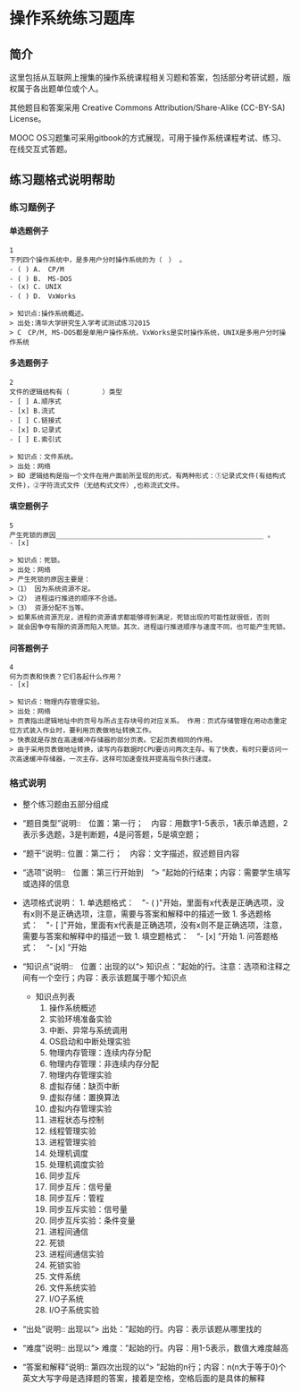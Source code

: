 # 操作系统练习题库

## 简介
这里包括从互联网上搜集的操作系统课程相关习题和答案，包括部分考研试题，版权属于各出题单位或个人。

其他题目和答案采用 Creative Commons Attribution/Share-Alike (CC-BY-SA) License。

MOOC OS习题集可采用gitbook的方式展现，可用于操作系统课程考试、练习、在线交互式答题。


## 练习题格式说明帮助
### 练习题例子
#### 单选题例子
```
1
下列四个操作系统中，是多用户分时操作系统的为（　） 。
- ( ) A.　CP/M 
- ( ) B.　MS-DOS 
- (x) C. UNIX 
- ( ) D.　VxWorks

> 知识点:操作系统概述。
> 出处:清华大学研究生入学考试测试练习2015
> C　CP/M, MS-DOS都是单用户操作系统，VxWorks是实时操作系统，UNIX是多用户分时操作系统
```
#### 多选题例子
```
2
文件的逻辑结构有（　　　　　）类型
- [ ] A.顺序式 
- [x] B.流式 
- [ ] C.链接式 
- [x] D.记录式 
- [ ] E.索引式

> 知识点：文件系统。
> 出处：网络
> BD 逻辑结构是指一个文件在用户面前所呈现的形式，有两种形式：①记录式文件(有结构式文件)，②字符流式文件（无结构式文件）,也称流式文件。
```
#### 填空题例子
```
5
产生死锁的原因____________________________________________________ 。
- [x]  

> 知识点：死锁。
> 出处：网络
> 产生死锁的原因主要是：
>（1） 因为系统资源不足。
>（2） 进程运行推进的顺序不合适。
>（3） 资源分配不当等。
> 如果系统资源充足，进程的资源请求都能够得到满足，死锁出现的可能性就很低，否则
> 就会因争夺有限的资源而陷入死锁。其次，进程运行推进顺序与速度不同，也可能产生死锁。
```
#### 问答题例子
```
4
何为页表和快表？它们各起什么作用？
- [x]  

> 知识点：物理内存管理实验。
> 出处：网络
> 页表指出逻辑地址中的页号与所占主存块号的对应关系。 作用：页式存储管理在用动态重定位方式装入作业时，要利用页表做地址转换工作。
> 快表就是存放在高速缓冲存储器的部分页表。它起页表相同的作用。
> 由于采用页表做地址转换，读写内存数据时CPU要访问两次主存。有了快表，有时只要访问一次高速缓冲存储器，一次主存，这样可加速查找并提高指令执行速度。
```

### 格式说明
 * 整个练习题由五部分组成
 * “题目类型”说明::　位置：第一行；　内容：用数字1-5表示，1表示单选题，2表示多选题，3是判断题，4是问答题，5是填空题；
 * “题干”说明:: 位置：第二行；　内容：文字描述，叙述题目内容
 *  “选项”说明::　位置：第三行开始到　“> ”起始的行结束；内容：需要学生填写或选择的信息
   *  选项格式说明：
     1. 单选题格式：　"- ( )"开始，里面有x代表是正确选项，没有x则不是正确选项，注意，需要与答案和解释中的描述一致
     1. 多选题格式：　"- [ ]"开始，里面有x代表是正确选项，没有x则不是正确选项，注意，需要与答案和解释中的描述一致
     1. 填空题格式：　“- [x]  ”开始
     1. 问答题格式：　“- [x]  ”开始

   * “知识点”说明::　位置：出现的以“> 知识点：”起始的行。注意：选项和注释之间有一个空行；内容：表示该题属于哪个知识点
     * 知识点列表
         1. 操作系统概述
         1. 实验环境准备实验
         1. 中断、异常与系统调用
         1. OS启动和中断处理实验
         1. 物理内存管理：连续内存分配
         1. 物理内存管理：非连续内存分配
         1. 物理内存管理实验
         1. 虚拟存储：缺页中断
         1. 虚拟存储：置换算法
         1. 虚拟内存管理实验
         1. 进程状态与控制
         1. 线程管理实验
         1. 进程管理实验
         1. 处理机调度
         1. 处理机调度实验
         1. 同步互斥
         1. 同步互斥：信号量
         1. 同步互斥：管程
         1. 同步互斥实验：信号量
         1. 同步互斥实验：条件变量
         1. 进程间通信
         1. 死锁
         1. 进程间通信实验
         1. 死锁实验
         1. 文件系统
         1. 文件系统实验
         1. I/O子系统
         1. I/O子系统实验
       
   * “出处”说明:: 出现以“> 出处：”起始的行。内容：表示该题从哪里找的
   * “难度”说明:: 出现以“> 难度：”起始的行。内容：用1-5表示，数值大难度越高
   * “答案和解释”说明:: 第四次出现的以“> ”起始的n行；内容：n(n大于等于0)个英文大写字母是选择题的答案，接着是空格，空格后面的是具体的解释




